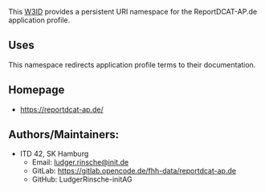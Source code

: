 This [W3ID](https://w3id.org/) provides a persistent URI namespace for the ReportDCAT-AP.de application profile.
 
## Uses
This namespace redirects application profile terms to their documentation.

## Homepage
* https://reportdcat-ap.de/

## Authors/Maintainers:
* ITD 42, SK Hamburg
  * Email:  <ludger.rinsche@init.de>
  * GitLab: https://gitlab.opencode.de/fhh-data/reportdcat-ap.de
  * GitHub: LudgerRinsche-initAG
